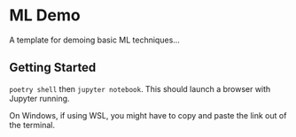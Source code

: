 # ML Demo

A template for demoing basic ML techniques...

## Getting Started

`poetry shell` then `jupyter notebook`. This should launch a browser with Jupyter running. 

On Windows, if using WSL, you might have to copy and paste the link out of the terminal. 

